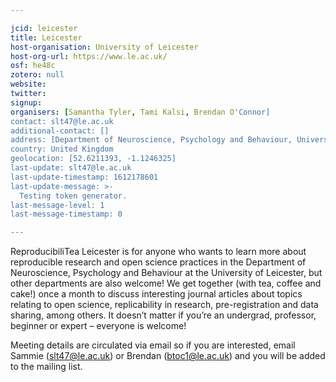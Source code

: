 ```yaml
---

jcid: leicester
title: Leicester
host-organisation: University of Leicester
host-org-url: https://www.le.ac.uk/
osf: he48c
zotero: null
website: 
twitter: 
signup: 
organisers: [Samantha Tyler, Tami Kalsi, Brendan O'Connor]
contact: slt47@le.ac.uk
additional-contact: []
address: [Department of Neuroscience, Psychology and Behaviour, University of Leicester, University Road, LE1 7RH, Leicester]
country: United Kingdom
geolocation: [52.6211393, -1.1246325]
last-update: slt47@le.ac.uk
last-update-timestamp: 1612178601
last-update-message: >-
  Testing token generator.
last-message-level: 1
last-message-timestamp: 0

---
```


ReproducibiliTea Leicester is for anyone who wants to learn more about reproducible research and open science practices in the Department of Neuroscience, Psychology and Behaviour at the University of Leicester, but other departments are also welcome!  We get together (with tea, coffee and cake!) once a month to discuss interesting journal articles about topics relating to open science, replicability in research, pre-registration and data sharing, among others. It doesn’t matter if you’re an undergrad, professor, beginner or expert – everyone is welcome!

Meeting details are circulated via email so if you are interested, email Sammie (slt47@le.ac.uk) or Brendan (btoc1@le.ac.uk) and you will be added to the mailing list.
